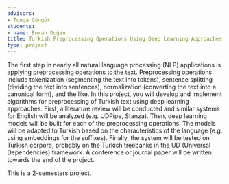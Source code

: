 ```yaml
---
advisors:
- Tunga Güngör
students:
- name: Emrah Doğan
title: Turkish Preprocessing Operations Using Deep Learning Approaches
type: project
---
```


The first step in nearly all natural language processing (NLP) applications is applying preprocessing operations to the text. Preprocessing operations include tokenization (segmenting the text into tokens), sentence splitting (dividing the text into sentences), normalization (converting the text into a canonical form), and the like. In this project, you will develop and implement algorithms for preprocessing of Turkish text using deep learning approaches. First, a literature review will be conducted and similar systems for English will be analyzed (e.g. UDPipe, Stanza). Then, deep learning models will be built for each of the preprocessing operations. The models will be adapted to Turkish based on the characteristics of the language (e.g. using embeddings for the suffixes). Finally, the system will be tested on Turkish corpora, probably on the Turkish treebanks in the UD (Universal Dependencies) framework. A conference or journal paper will be written towards the end of the project.


This is a 2-semesters project.